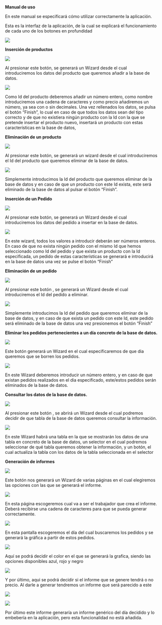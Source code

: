 ﻿**Manual de uso**

En este manual se especificará cómo utilizar correctamente la aplicación.

Esta es la interfaz de la aplicación, de la cual se explicará el funcionamiento de cada uno de los botones en profundidad

![](Aspose.Words.b4661483-e369-400c-9e31-5093e11c8711.001.jpeg)

**Inserción de productos**

![](Aspose.Words.b4661483-e369-400c-9e31-5093e11c8711.002.png)

Al presionar este botón, se generará un Wizard desde el cual introduciremos los datos del producto que queremos añadir a la base de datos.

![](Aspose.Words.b4661483-e369-400c-9e31-5093e11c8711.003.png)

Como Id del producto deberemos añadir un número entero, como nombre introduciremos una cadena de caracteres y como precio añadiremos un número, ya sea con o sin decimales. Una vez rellenados los datos, se pulsa el botón “Finish”, lo cual en caso de que todos los datos sean del tipo correcto y de que no existiera ningún producto con la Id con la que se pretende insertar el producto nuevo, insertará un producto con estas características en la base de datos,

**Eliminación de un producto**

![](Aspose.Words.b4661483-e369-400c-9e31-5093e11c8711.004.png)

Al presionar este botón, se generará un wizard desde el cual introduciremos el Id del producto que queremos eliminar de la base de datos.

![](Aspose.Words.b4661483-e369-400c-9e31-5093e11c8711.005.png)

Simplemente introducimos la Id del producto que queremos eliminar de la base de datos y en caso de que un producto con este Id exista, este será eliminado de la base de datos al pulsar el botón “Finish”.

**Inserción de un Pedido**

![](Aspose.Words.b4661483-e369-400c-9e31-5093e11c8711.006.png)

Al presionar este botón, se generará un Wizard desde el cual introduciremos los datos del pedido a insertar en la base de datos.

![](Aspose.Words.b4661483-e369-400c-9e31-5093e11c8711.007.png)

En este wizard, todos los valores a introducir deberán ser números enteros. En caso de que no exista ningún pedido con el mismo Id que hemos seleccionado como Id del pedido y que exista un producto con la Id especificada, un pedido de estas características se generará e introducirá en la base de datos una vez se pulse el botón “Finish”

**Eliminación de un pedido**

![](Aspose.Words.b4661483-e369-400c-9e31-5093e11c8711.008.png)

Al presionar este botón , se generará un Wizard desde el cual introduciremos el Id del pedido a eliminar.

![](Aspose.Words.b4661483-e369-400c-9e31-5093e11c8711.009.png)

Simplemente introducimos la Id del pedido que queremos eliminar de la base de datos, y en caso de que exista un pedido con este Id, este pedido será eliminado de la base de datos una vez presionemos el botón “Finish”

**Eliminar los pedidos pertenecientes a un día concreto de la base de datos.**

![](Aspose.Words.b4661483-e369-400c-9e31-5093e11c8711.010.png)

Este botón generará un Wizard en el cual especificaremos de que dia queremos que se borren los pedidos.

![](Aspose.Words.b4661483-e369-400c-9e31-5093e11c8711.011.png)

En este Wizard deberemos introducir un número entero, y en caso de que existan pedidos realizados en el dia especificado, este/estos pedidos serán eliminados de la base de datos.

**Consultar los datos de la base de datos.**

![](Aspose.Words.b4661483-e369-400c-9e31-5093e11c8711.012.png)

Al presionar este botón , se abrirá un Wizard desde el cual podremos decidir de que tabla de la base de datos queremos consultar la información.

![](Aspose.Words.b4661483-e369-400c-9e31-5093e11c8711.013.png)

En este Wizard habrá una tabla en la que se mostrarán los datos de una tabla en concreto de la base de datos, un selector en el cual podremos seleccionar de qué tabla queremos obtener la información, y un botón, el cual actualiza la tabla con los datos de la tabla seleccionada en el selector

**Generación de informes**

![](Aspose.Words.b4661483-e369-400c-9e31-5093e11c8711.014.png)

Este botón nos generará un Wizard de varias páginas en el cual elegiremos las opciones con las que se generará el informe.

![](Aspose.Words.b4661483-e369-400c-9e31-5093e11c8711.015.png)

En esta página escogeremos cual va a ser el trabajador que crea el informe. Deberá recibirse una cadena de caracteres para que se pueda generar correctamente.

![](Aspose.Words.b4661483-e369-400c-9e31-5093e11c8711.016.png)

En esta pantalla escogeremos el día del cual buscaremos los pedidos y se generará la gráfica a partir de estos pedidos.

![](Aspose.Words.b4661483-e369-400c-9e31-5093e11c8711.017.png)

Aquí se podrá decidir el color en el que se generará la grafica, siendo las opciones disponibles azul, rojo y negro

![](Aspose.Words.b4661483-e369-400c-9e31-5093e11c8711.018.png)

Y por último, aqui se podrá decidir si el informe que se genere tendrá o no precio. Al darle a generar tendremos un informe que será parecido a este

![](Aspose.Words.b4661483-e369-400c-9e31-5093e11c8711.019.png)

![](Aspose.Words.b4661483-e369-400c-9e31-5093e11c8711.020.png)

Por último este informe generaría un informe genérico del día decidido y lo embebería en la aplicación, pero esta funcionalidad no está añadida.

